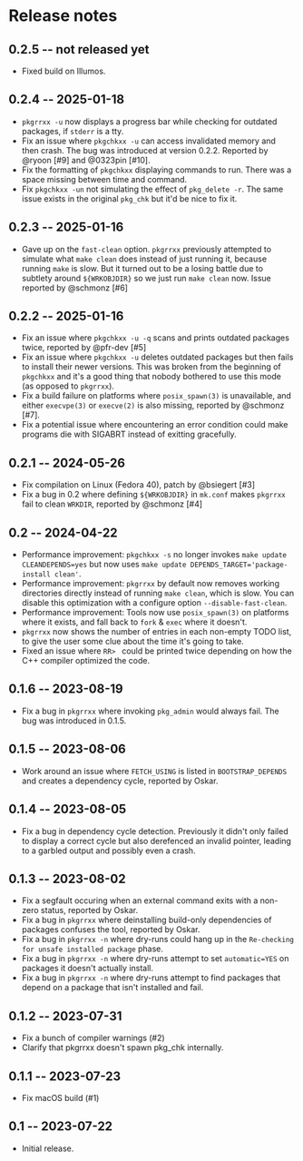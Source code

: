 # Release notes

## 0.2.5 -- not released yet

* Fixed build on Illumos.

## 0.2.4 -- 2025-01-18

* `pkgrrxx -u` now displays a progress bar while checking for outdated
  packages, if `stderr` is a tty.
* Fix an issue where `pkgchkxx -u` can access invalidated memory and then
  crash. The bug was introduced at version 0.2.2. Reported by @ryoon [#9]
  and @0323pin [#10].
* Fix the formatting of `pkgchkxx` displaying commands to run. There was a
  space missing between time and command.
* Fix `pkgchkxx -un` not simulating the effect of `pkg_delete -r`. The same
  issue exists in the original `pkg_chk` but it'd be nice to fix it.

## 0.2.3 -- 2025-01-16

* Gave up on the `fast-clean` option. `pkgrrxx` previously attempted to
  simulate what `make clean` does instead of just running it, because
  running `make` is slow. But it turned out to be a losing battle due to
  subtlety around `${WRKOBJDIR}` so we just run `make clean` now. Issue
  reported by @schmonz [#6]

## 0.2.2 -- 2025-01-16

* Fix an issue where `pkgchkxx -u -q` scans and prints outdated packages
  twice, reported by @pfr-dev [#5]
* Fix an issue where `pkgchkxx -u` deletes outdated packages but then fails
  to install their newer versions. This was broken from the beginning of
  `pkgchkxx` and it's a good thing that nobody bothered to use this mode
  (as opposed to `pkgrrxx`).
* Fix a build failure on platforms where `posix_spawn(3)` is unavailable,
  and either `execvpe(3)` or `execve(2)` is also missing, reported by
  @schmonz [#7].
* Fix a potential issue where encountering an error condition could make
  programs die with SIGABRT instead of exitting gracefully.

## 0.2.1 -- 2024-05-26

* Fix compilation on Linux (Fedora 40), patch by @bsiegert [#3]
* Fix a bug in 0.2 where defining `${WRKOBJDIR}` in `mk.conf` makes
  `pkgrrxx` fail to clean `WRKDIR`, reported by @schmonz [#4]

## 0.2 -- 2024-04-22

* Performance improvement: `pkgchkxx -s` no longer invokes `make update
  CLEANDEPENDS=yes` but now uses `make update
  DEPENDS_TARGET='package-install clean'`.
* Performance improvement: `pkgrrxx` by default now removes working
  directories directly instead of running `make clean`, which is slow. You
  can disable this optimization with a configure option
  `--disable-fast-clean`.
* Performance improvement: Tools now use `posix_spawn(3)` on platforms
  where it exists, and fall back to `fork` & `exec` where it doesn't.
* `pkgrrxx` now shows the number of entries in each non-empty TODO list, to
  give the user some clue about the time it's going to take.
* Fixed an issue where `RR> ` could be printed twice depending on how the
  C++ compiler optimized the code.

## 0.1.6 -- 2023-08-19

* Fix a bug in `pkgrrxx` where invoking `pkg_admin` would always fail. The
  bug was introduced in 0.1.5.

## 0.1.5 -- 2023-08-06

* Work around an issue where `FETCH_USING` is listed in `BOOTSTRAP_DEPENDS`
  and creates a dependency cycle, reported by Oskar.

## 0.1.4 -- 2023-08-05

* Fix a bug in dependency cycle detection. Previously it didn't only failed
  to display a correct cycle but also derefenced an invalid pointer,
  leading to a garbled output and possibly even a crash.

## 0.1.3 -- 2023-08-02

* Fix a segfault occuring when an external command exits with a non-zero
  status, reported by Oskar.
* Fix a bug in `pkgrrxx` where deinstalling build-only dependencies of
  packages confuses the tool, reported by Oskar.
* Fix a bug in `pkgrrxx -n` where dry-runs could hang up in the
  `Re-checking for unsafe installed package` phase.
* Fix a bug in `pkgrrxx -n` where dry-runs attempt to set `automatic=YES`
  on packages it doesn't actually install.
* Fix a bug in `pkgrrxx -n` where dry-runs attempt to find packages that
  depend on a package that isn't installed and fail.

## 0.1.2 -- 2023-07-31

* Fix a bunch of compiler warnings (#2)
* Clarify that pkgrrxx doesn't spawn pkg_chk internally.

## 0.1.1 -- 2023-07-23

* Fix macOS build (#1)

## 0.1 -- 2023-07-22

* Initial release.
